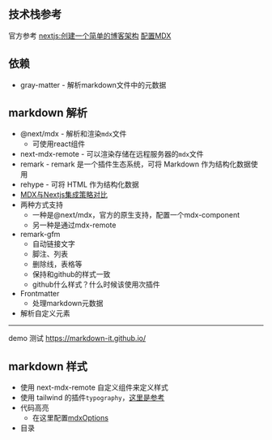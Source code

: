 
## 技术栈参考

官方参考
[nextjs:创建一个简单的博客架构](https://nextjs.org/learn-pages-router/basics/data-fetching/blog-data)
[配置MDX](https://nextjs.org/docs/app/building-your-application/configuring/mdx)

## 依赖

- gray-matter - 解析markdown文件中的元数据


## markdown 解析

- @next/mdx - 解析和渲染`mdx`文件
	- 可使用react组件
- next-mdx-remote - 可以渲染存储在远程服务器的`mdx`文件
- remark - remark 是一个插件生态系统，可将 Markdown 作为结构化数据使用
- rehype - 可将 HTML 作为结构化数据
- [MDX与Nextjs集成策略对比](https://dev.to/tylerlwsmith/quick-comparison-of-mdx-integration-strategies-with-next-js-1kcm)
- 两种方式支持
	- 一种是@next/mdx，官方的原生支持，配置一个mdx-component
	- 另一种是通过mdx-remote
- remark-gfm
	- 自动链接文字
	- 脚注、列表
	- 删除线，表格等
	- 保持和github的样式一致
	- github什么样式？什么时候该使用次插件
- Frontmatter
	- 处理markdown元数据
- 解析自定义元素

---- 
demo 测试
https://markdown-it.github.io/


## markdown 样式

- 使用 next-mdx-remote 自定义组件来定义样式
- 使用 tailwind 的插件`typography`，[这里是参考](https://tailwindcss.com/docs/typography-plugin)
- 代码高亮
	- 在这里配置[mdxOptions](https://github.com/hashicorp/next-mdx-remote?tab=readme-ov-file#apis)
- 目录